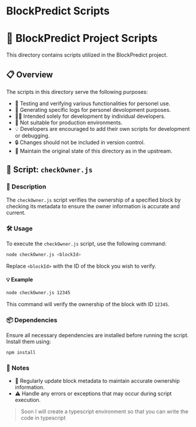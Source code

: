 # BlockPredict Scripts

# 🚀 BlockPredict Project Scripts

This directory contains scripts utilized in the BlockPredict project.

## 📋 Overview

The scripts in this directory serve the following purposes:

- 🧪 Testing and verifying various functionalities for personel use.
- 📜 Generating specific logs for personel devolopment purposes.
- 👩‍💻 Intended solely for development by individual developers.
- 🚫 Not suitable for production environments.
- 💡 Developers are encouraged to add their own scripts for development or debugging.
- 🔒 Changes should not be included in version control.
- 🔄 Maintain the original state of this directory as in the upstream.

## 📝 Script: `checkOwner.js`

### 📖 Description

The `checkOwner.js` script verifies the ownership of a specified block by checking its metadata to ensure the owner information is accurate and current.

### 🛠️ Usage

To execute the `checkOwner.js` script, use the following command:

```bash
node checkOwner.js <blockId>
```

Replace `<blockId>` with the ID of the block you wish to verify.

#### 💡 Example

```bash
node checkOwner.js 12345
```

This command will verify the ownership of the block with ID `12345`.

### 📦 Dependencies

Ensure all necessary dependencies are installed before running the script. Install them using:

```bash
npm install
```

### 📝 Notes

- 🔄 Regularly update block metadata to maintain accurate ownership information.
- ⚠️ Handle any errors or exceptions that may occur during script execution.

> Soon I will create a typescript environment so that you can write the code in typescript 